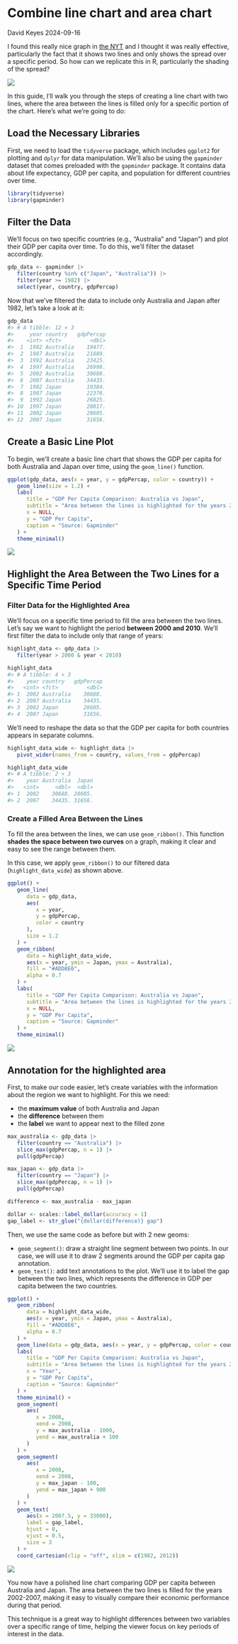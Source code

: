 # Combine line chart and area chart
David Keyes
2024-09-16

I found this really nice graph in [the
NYT](https://www.nytimes.com/2024/04/15/upshot/mortgage-rates-homes-stuck.html)
and I thought it was really effective, particularly the fact that it
shows two lines and only shows the spread over a specific period. So how
can we replicate this in R, particularly the shading of the spread?

![](preview-chart.png)

In this guide, I’ll walk you through the steps of creating a line chart
with two lines, where the area between the lines is filled only for a
specific portion of the chart. Here’s what we’re going to do:

## Load the Necessary Libraries

First, we need to load the `tidyverse` package, which includes `ggplot2`
for plotting and `dplyr` for data manipulation. We’ll also be using the
`gapminder` dataset that comes preloaded with the `gapminder` package.
It contains data about life expectancy, GDP per capita, and population
for different countries over time.

``` r
library(tidyverse)
library(gapminder)
```

## Filter the Data

We’ll focus on two specific countries (e.g., “Australia” and “Japan”)
and plot their GDP per capita over time. To do this, we’ll filter the
dataset accordingly.

``` r
gdp_data <- gapminder |>
   filter(country %in% c("Japan", "Australia")) |>
   filter(year >= 1982) |>
   select(year, country, gdpPercap)
```

Now that we’ve filtered the data to include only Australia and Japan
after 1982, let’s take a look at it:

``` r
gdp_data
#> # A tibble: 12 × 3
#>     year country   gdpPercap
#>    <int> <fct>         <dbl>
#>  1  1982 Australia    19477.
#>  2  1987 Australia    21889.
#>  3  1992 Australia    23425.
#>  4  1997 Australia    26998.
#>  5  2002 Australia    30688.
#>  6  2007 Australia    34435.
#>  7  1982 Japan        19384.
#>  8  1987 Japan        22376.
#>  9  1992 Japan        26825.
#> 10  1997 Japan        28817.
#> 11  2002 Japan        28605.
#> 12  2007 Japan        31656.
```

## Create a Basic Line Plot

To begin, we’ll create a basic line chart that shows the GDP per capita
for both Australia and Japan over time, using the `geom_line()`
function.

``` r
ggplot(gdp_data, aes(x = year, y = gdpPercap, color = country)) +
   geom_line(size = 1.2) +
   labs(
      title = "GDP Per Capita Comparison: Australia vs Japan",
      subtitle = "Area between the lines is highlighted for the years 2002-2007",
      x = NULL,
      y = "GDP Per Capita",
      caption = "Source: Gapminder"
   ) +
   theme_minimal()
```

![](area-and-line-chart_files/figure-commonmark/unnamed-chunk-4-1.svg)

## Highlight the Area Between the Two Lines for a Specific Time Period

### Filter Data for the Highlighted Area

We’ll focus on a specific time period to fill the area between the two
lines. Let’s say we want to highlight the period **between 2000 and
2010**. We’ll first filter the data to include only that range of years:

``` r
highlight_data <- gdp_data |>
   filter(year > 2000 & year < 2010)

highlight_data
#> # A tibble: 4 × 3
#>    year country   gdpPercap
#>   <int> <fct>         <dbl>
#> 1  2002 Australia    30688.
#> 2  2007 Australia    34435.
#> 3  2002 Japan        28605.
#> 4  2007 Japan        31656.
```

We’ll need to reshape the data so that the GDP per capita for both
countries appears in separate columns.

``` r
highlight_data_wide <- highlight_data |>
   pivot_wider(names_from = country, values_from = gdpPercap)

highlight_data_wide
#> # A tibble: 2 × 3
#>    year Australia  Japan
#>   <int>     <dbl>  <dbl>
#> 1  2002    30688. 28605.
#> 2  2007    34435. 31656.
```

### Create a Filled Area Between the Lines

To fill the area between the lines, we can use `geom_ribbon()`. This
function **shades the space between two curves** on a graph, making it
clear and easy to see the range between them.

In this case, we apply `geom_ribbon()` to our filtered data
(`highlight_data_wide`) as shown above.

``` r
ggplot() +
   geom_line(
      data = gdp_data,
      aes(
         x = year,
         y = gdpPercap,
         color = country
      ),
      size = 1.2
   ) +
   geom_ribbon(
      data = highlight_data_wide,
      aes(x = year, ymin = Japan, ymax = Australia),
      fill = "#ADD8E6",
      alpha = 0.7
   ) +
   labs(
      title = "GDP Per Capita Comparison: Australia vs Japan",
      subtitle = "Area between the lines is highlighted for the years 2002-2007",
      x = NULL,
      y = "GDP Per Capita",
      caption = "Source: Gapminder"
   ) +
   theme_minimal()
```

![](area-and-line-chart_files/figure-commonmark/unnamed-chunk-7-1.svg)

## Annotation for the highlighted area

First, to make our code easier, let’s create variables with the
information about the region we want to highlight. For this we need:

- the **maximum value** of both Australia and Japan
- the **difference** between them
- the **label** we want to appear next to the filled zone

``` r
max_australia <- gdp_data |>
   filter(country == "Australia") |>
   slice_max(gdpPercap, n = 1) |>
   pull(gdpPercap)

max_japan <- gdp_data |>
   filter(country == "Japan") |>
   slice_max(gdpPercap, n = 1) |>
   pull(gdpPercap)

difference <- max_australia - max_japan

dollar <- scales::label_dollar(accuracy = 1)
gap_label <- str_glue("{dollar(difference)} gap")
```

Then, we use the same code as before but with 2 new geoms:

- `geom_segment()`: draw a straight line segment between two points. In
  our case, we will use it to draw 2 segments around the GDP per capita
  gap annotation.
- `geom_text()`: add text annotations to the plot. We’ll use it to label
  the gap between the two lines, which represents the difference in GDP
  per capita between the two countries.

``` r
ggplot() +
   geom_ribbon(
      data = highlight_data_wide,
      aes(x = year, ymin = Japan, ymax = Australia),
      fill = "#ADD8E6",
      alpha = 0.7
   ) +
   geom_line(data = gdp_data, aes(x = year, y = gdpPercap, color = country), size = 1.2) +
   labs(
      title = "GDP Per Capita Comparison: Australia vs Japan",
      subtitle = "Area between the lines is highlighted for the years 2002-2007",
      x = "Year",
      y = "GDP Per Capita",
      caption = "Source: Gapminder"
   ) +
   theme_minimal() +
   geom_segment(
      aes(
         x = 2008,
         xend = 2008,
         y = max_australia - 1000,
         yend = max_australia + 100
      )
   ) +
   geom_segment(
      aes(
         x = 2008,
         xend = 2008,
         y = max_japan - 100,
         yend = max_japan + 900
      )
   ) +
   geom_text(
      aes(x = 2007.5, y = 33000),
      label = gap_label,
      hjust = 0,
      vjust = 0.5,
      size = 3
   ) +
   coord_cartesian(clip = "off", xlim = c(1982, 2012))
```

![](area-and-line-chart_files/figure-commonmark/unnamed-chunk-9-1.svg)

You now have a polished line chart comparing GDP per capita between
Australia and Japan. The area between the two lines is filled for the
years 2002-2007, making it easy to visually compare their economic
performance during that period.

This technique is a great way to highlight differences between two
variables over a specific range of time, helping the viewer focus on key
periods of interest in the data.
